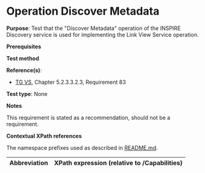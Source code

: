 # Operation Discover Metadata

**Purpose**: Test that the "Discover Metadata" operation of the INSPIRE Discovery service is used for implementing the Link View Service operation.

**Prerequisites**

**Test method**

**Reference(s)**:
* [TG VS](./README.md#ref_TG_VS), Chapter 5.2.3.3.2.3, Requirement 83

**Test type**: None

**Notes**

This requirement is stated as a recommendation, should not be a requirement.

**Contextual XPath references**

The namespace prefixes used as described in [README.md](./README.md#namespaces).

Abbreviation                                               |  XPath expression (relative to /Capabilities)
---------------------------------------------------------- | -------------------------------------------------------------------------